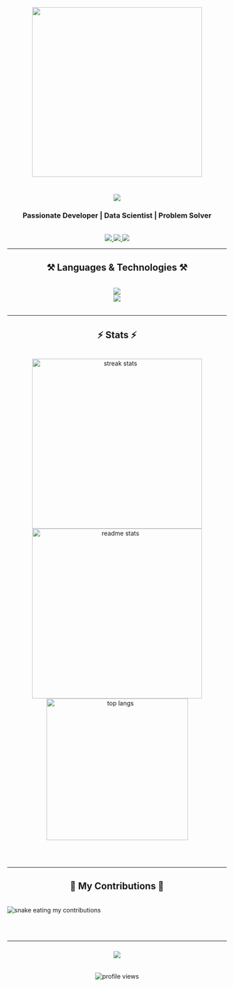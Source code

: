 <div align="center">
  <img height="390" src="https://i.giphy.com/media/v1.Y2lkPTc5MGI3NjExcmpoZTc5aDF1OTZxdGJrMHE0YjJiamJnbHY4ZWFjd2JmY3BzcjYyNiZlcD12MV9pbnRlcm5hbF9naWZfYnlfaWQmY3Q9Zw/Tz30dcgKE3GCTYpxol/giphy.gif"  />
</div>

<h1 align="center">
  <img src="https://readme-typing-svg.herokuapp.com/?font=Righteous&size=35&center=true&vCenter=true&width=500&height=70&duration=4000&lines=Hi+There!;+I'm+Syed+Sameer+Rizvi!;" />
</h1>

<h3 align="center">Passionate Developer | Data Scientist | Problem Solver </h3>

<br/>
 
<div align="center"> 
  <a href="mailto:ashrafsameer682@gmail.com">
    <img src="https://img.shields.io/badge/Gmail-333333?style=for-the-badge&logo=gmail&logoColor=red" />
  </a>
  <a href="www.linkedin.com/in/syed-sameer-rizvi" target="_blank">
    <img src="https://img.shields.io/badge/LinkedIn-0077B5?style=for-the-badge&logo=linkedin&logoColor=white" />
  </a>
  <a href="https://syed-sameer-rizvi.netlify.app/" target="_blank">
     <img src="https://img.shields.io/badge/Portfolio-FF5722?style=for-the-badge&logo=todoist&logoColor=white" />
  </a>
</div>

<hr/>

<h2 align="center">⚒️ Languages & Technologies ⚒️</h2>
<br/>

<div align="center">
    <img src="https://skillicons.dev/icons?i=python,java,c,tensorflow,pytorch,opencv,mysql,selenium,jupyter,pandas" />
    <br/>
    <img src="https://skillicons.dev/icons?i=git,github,vscode,linux,docker,aws" />
</div>

<br/>
<hr/>

<h2 align="center">⚡ Stats ⚡</h2>
<br>
<div align=center>
  <img width=390 src="https://github-readme-streak-stats-salesp07.vercel.app/?user=SyedSameerRizvi&count_private=true&theme=react&border_radius=10" alt="streak stats"/>
  <img width=390 src="https://github-readme-stats.vercel.app/api?username=SyedSameerRizvi&count_private=true&show_icons=true&theme=react&rank_icon=github&border_radius=10" alt="readme stats" />
  <br/>
  <img width=325 align="center" src="https://github-readme-stats.vercel.app/api/top-langs/?username=SyedSameerRizvi&hide=HTML&langs_count=8&layout=compact&theme=react&border_radius=10&size_weight=0.5&count_weight=0.5&exclude_repo=github-readme-stats" alt="top langs" />
</div>

<br/><br/>

<hr/>

<h2 align="center">🐍 My Contributions 🐍</h2>
<br>
<img alt="snake eating my contributions" src="https://raw.githubusercontent.com/SyedSameerRizvi/SyedSameerRizvi/output/github-contribution-grid-snake.svg" />

<br/><br/>

---

<h3 align="center">
    <img src="https://readme-typing-svg.herokuapp.com/?font=Righteous&size=25&center=true&vCenter=true&width=500&height=70&duration=4000&lines=Thanks+for+visiting!+✌️;+Connect+with+me!+🤝" />
</h3>

<br/>

<div align="center">
  <img src="https://komarev.com/ghpvc/?username=SyedSameerRizvi&label=Profile%20views&color=0e75b6&style=flat" alt="profile views" />
</div>
